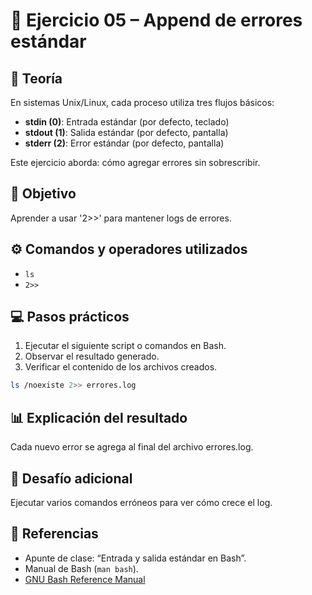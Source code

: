 # 🧪 Ejercicio 05 – Append de errores estándar

## 📘 Teoría
En sistemas Unix/Linux, cada proceso utiliza tres flujos básicos:
- **stdin (0)**: Entrada estándar (por defecto, teclado)
- **stdout (1)**: Salida estándar (por defecto, pantalla)
- **stderr (2)**: Error estándar (por defecto, pantalla)

Este ejercicio aborda: cómo agregar errores sin sobrescribir.

## 🧠 Objetivo
Aprender a usar '2>>' para mantener logs de errores.

## ⚙️ Comandos y operadores utilizados
- `ls`
- `2>>`

## 💻 Pasos prácticos
1. Ejecutar el siguiente script o comandos en Bash.
2. Observar el resultado generado.
3. Verificar el contenido de los archivos creados.

```bash
ls /noexiste 2>> errores.log
```

## 📊 Explicación del resultado
Cada nuevo error se agrega al final del archivo errores.log.

## 🧩 Desafío adicional
Ejecutar varios comandos erróneos para ver cómo crece el log.

## 🔗 Referencias
- Apunte de clase: “Entrada y salida estándar en Bash”.
- Manual de Bash (`man bash`).
- [GNU Bash Reference Manual](https://www.gnu.org/software/bash/manual/)

